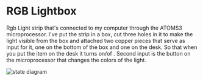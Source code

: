 # RGB Lightbox
Rgb Light strip that's connected to my computer through the ATOMS3 microprocessor. I've put the strip in a box, cut three holes in it to make the light visible from the box and attached two copper pieces that serve as input for it, one on the bottom of the box and one on the desk. So that when you put the item on the desk it turns on/of . Second input is the button on the microprocessor that changes the colors of the light.

![state diagram](state_diagram.png)
